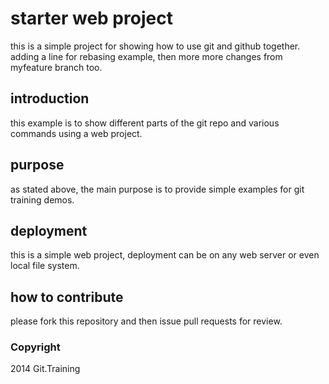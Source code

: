 # starter web project

this is a simple project for showing how to use git and github together.
adding a line for rebasing example, then more more changes from myfeature branch too.

## introduction

this example is to show different parts of the git repo and various commands using a web project.

## purpose

as stated above, the main purpose is to provide simple examples for git training demos.

## deployment

this is a simple web project, deployment can be on any web server or even local file system.

## how to contribute

please fork this repository and then issue pull requests for review.

### Copyright

2014 Git.Training

